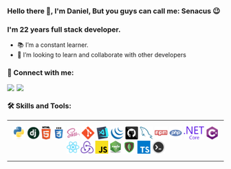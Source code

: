 ### Hello there 👋, I'm Daniel, But you guys can call me: Senacus 😉

<p align="center">
  <h3 color="blue"> I'm 22 years full stack developer.</h3>
</p>

- 📚 I’m a constant learner.
- 🤝 I’m looking to learn and collaborate with other developers




### 🤙 Connect with me:


[<img align="left" width="22px" src="https://cdn.jsdelivr.net/npm/simple-icons@v3/icons/linkedin.svg" />][linkedin]

[<img align="left"  width="22px" src="https://cdn.jsdelivr.net/npm/simple-icons@v3/icons/instagram.svg" />][instagram]

<br />

### 🛠️ Skills  and Tools:


<hr>

<p align="center"> 
 
<!--   <img title="Angular" height="30" src="https://github.com/DanielSenacus/DanielSenacus/blob/main/images/angular.png"> -->
  <img title="Python" height="30" src="https://github.com/DanielSenacus/DanielSenacus/blob/master/images/python-original.svg">
  <img title="Django" height="30" src="https://github.com/DanielSenacus/DanielSenacus/blob/master/images/django.png">
  <img title="HTML5" height="30" src="https://github.com/DanielSenacus/DanielSenacus/blob/master/images/html5.svg">
  <img title="CSS" height="30" src="https://github.com/DanielSenacus/DanielSenacus/blob/master/images/css.svg">
  <img title="SASS" height="30" src="https://github.com/DanielSenacus/DanielSenacus/blob/master/images/sass.svg">
  <img title="Git" height="30" src="https://github.com/DanielSenacus/DanielSenacus/blob/master/images/git-original.svg">
  <img title="Visual Studio Code" height="30" src="https://github.com/DanielSenacus/DanielSenacus/blob/master/images/vscode.png">
  <img title="JQuery" height="30" src="https://github.com/DanielSenacus/DanielSenacus/blob/master/images/jquery-original.svg">
<!--   <img title="Android" height="30" src="https://github.com/DanielSenacus/DanielSenacus/blob/master/images/android.svg"> -->
  <img title="GitHub" height="30" src="https://github.com/DanielSenacus/DanielSenacus/blob/master/images/github.svg">
  <img title="MySQL" height="30" src="https://github.com/DanielSenacus/DanielSenacus/blob/master/images/mysql.svg">
  <img title="npm" height="30" src="https://github.com/DanielSenacus/DanielSenacus/blob/master/images/npm.svg">
  <img title="PHP" height="30" src="https://github.com/DanielSenacus/DanielSenacus/blob/master/images/php.svg">
  <img title="PHP" height="30" src="https://github.com/DanielSenacus/DanielSenacus/blob/main/images/dotnetcore.svg">
  <img title="PHP" height="30" src="https://github.com/DanielSenacus/DanielSenacus/blob/main/images/cSharp.svg">  
  <img title="React" height="30" src="https://github.com/DanielSenacus/DanielSenacus/blob/master/images/react-original.svg">
  <img title="Redux" height="30" src="https://github.com/DanielSenacus/DanielSenacus/blob/main/images/redux.svg">
  <img title="Javascript" height="30" src="https://github.com/DanielSenacus/DanielSenacus/blob/master/images/javascript.svg">
  <img title="node.js" height="30" src="https://github.com/DanielSenacus/DanielSenacus/blob/main/images/node.png">
  <img title="mongo" height="30" src="https://github.com/DanielSenacus/DanielSenacus/blob/main/images/mongo.png">
  <img title="typescript" height="30" src="https://github.com/DanielSenacus/DanielSenacus/blob/main/images/typescript.png">
  <img title="bash" height="30" src="https://github.com/DanielSenacus/DanielSenacus/blob/main/images/bash.jpg">

 
</p>


<hr>


[instagram]: https://www.instagram.com/danielsenacus/
[linkedin]: https://www.linkedin.com/in/daniel-senacus-30722320a/

